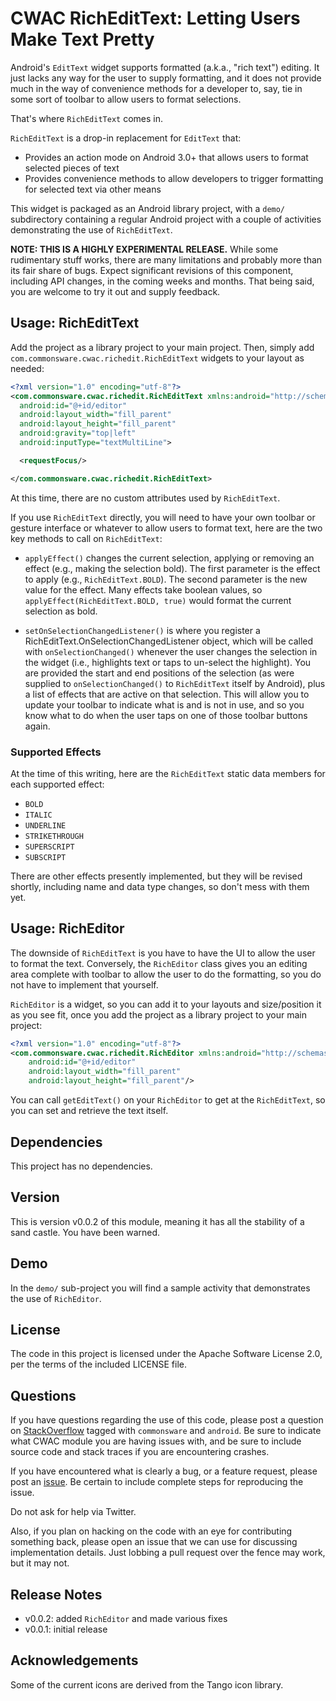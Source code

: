 CWAC RichEditText: Letting Users Make Text Pretty
=================================================

Android's `EditText` widget supports formatted (a.k.a.,
"rich text") editing. It just lacks any way for the user
to supply formatting, and it does not provide much in the
way of convenience methods for a developer to, say, tie
in some sort of toolbar to allow users to format selections.

That's where `RichEditText` comes in.

`RichEditText` is a drop-in replacement for `EditText` that:

- Provides an action mode on Android 3.0+ that allows
users to format selected pieces of text
- Provides convenience methods to allow developers to 
trigger formatting for selected text via other means

This widget is packaged as an Android library project, with
a `demo/` subdirectory containing a regular Android project
with a couple of activities demonstrating the use of
`RichEditText`.

**NOTE: THIS IS A HIGHLY EXPERIMENTAL RELEASE.** While some
rudimentary stuff works, there are many limitations and
probably more than its fair share of bugs.
Expect significant revisions of this component, including
API changes, in the coming weeks and months. That being said,
you are welcome to try it out and supply feedback.

Usage: RichEditText
-------------------
Add the project as a library project to your main project.
Then, simply add `com.commonsware.cwac.richedit.RichEditText`
widgets to your layout as needed:

```xml
<?xml version="1.0" encoding="utf-8"?>
<com.commonsware.cwac.richedit.RichEditText xmlns:android="http://schemas.android.com/apk/res/android"
  android:id="@+id/editor"
  android:layout_width="fill_parent"
  android:layout_height="fill_parent"
  android:gravity="top|left"
  android:inputType="textMultiLine">

  <requestFocus/>

</com.commonsware.cwac.richedit.RichEditText>
```
At this time, there are no custom attributes used by
`RichEditText`.

If you use `RichEditText` directly, you will need to have
your own toolbar or gesture interface or
whatever to allow users to format text, here are the two key
methods to call on `RichEditText`:

- `applyEffect()` changes the current selection, applying
or removing an effect (e.g., making the selection bold). The
first parameter is the effect to apply (e.g., `RichEditText.BOLD`).
The second parameter is the new value for the effect. Many
effects take boolean values, so `applyEffect(RichEditText.BOLD, true)`
would format the current selection as bold.

- `setOnSelectionChangedListener()` is where you register a
RichEditText.OnSelectionChangedListener object, which will
be called with `onSelectionChanged()` whenever the user changes
the selection in the widget (i.e., highlights text or taps
to un-select the highlight). You are provided the start and
end positions of the selection (as were supplied to `onSelectionChanged()`
to `RichEditText` itself by Android), plus a list of effects
that are active on that selection. This will allow you to 
update your toolbar to indicate what is and is not in use,
and so you know what to do when the user taps on one of
those toolbar buttons again.

### Supported Effects

At the time of this writing, here are the `RichEditText`
static data members for each supported effect:

- `BOLD`
- `ITALIC`
- `UNDERLINE`
- `STRIKETHROUGH`
- `SUPERSCRIPT`
- `SUBSCRIPT`

There are other effects presently implemented, but they
will be revised shortly, including name and data type
changes, so don't mess with them yet.

Usage: RichEditor
-----------------
The downside of `RichEditText` is you have to have the UI to allow
the user to format the text. Conversely, the `RichEditor` class
gives you an editing area complete with toolbar to allow the user
to do the formatting, so you do not have to implement that yourself.

`RichEditor` is a widget, so you can add it to your layouts and
size/position it as you see fit, once you add the project as a
library project to your main project:

```xml
<?xml version="1.0" encoding="utf-8"?>
<com.commonsware.cwac.richedit.RichEditor xmlns:android="http://schemas.android.com/apk/res/android"
	android:id="@+id/editor"
	android:layout_width="fill_parent"
	android:layout_height="fill_parent"/>
```

You can call `getEditText()` on your `RichEditor` to get at the
`RichEditText`, so you can set and retrieve the text itself. 

Dependencies
------------
This project has no dependencies.

Version
-------
This is version v0.0.2 of this module, meaning it has all
the stability of a sand castle. You have been warned.

Demo
----
In the `demo/` sub-project you will find
a sample activity that demonstrates the use of `RichEditor`.

License
-------
The code in this project is licensed under the Apache
Software License 2.0, per the terms of the included LICENSE
file.

Questions
---------
If you have questions regarding the use of this code, please post a question
on [StackOverflow](http://stackoverflow.com/questions/ask) tagged with `commonsware` and `android`. Be sure to indicate
what CWAC module you are having issues with, and be sure to include source code 
and stack traces if you are encountering crashes.

If you have encountered what is clearly a bug, or a feature request,
please post an [issue](https://github.com/commonsguy/cwac-richedit/issues).
Be certain to include complete steps for reproducing the issue.

Do not ask for help via Twitter.

Also, if you plan on hacking
on the code with an eye for contributing something back,
please open an issue that we can use for discussing
implementation details. Just lobbing a pull request over
the fence may work, but it may not.

Release Notes
-------------
* v0.0.2: added `RichEditor` and made various fixes
* v0.0.1: initial release

Acknowledgements
----------------
Some of the current icons are derived from the Tango icon library.
